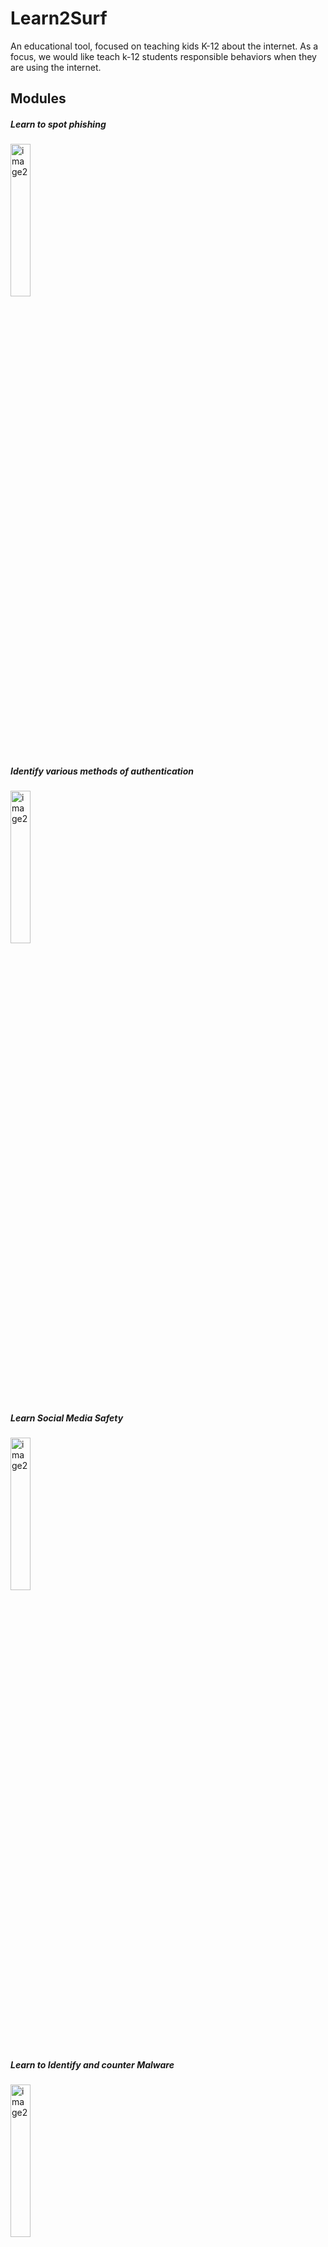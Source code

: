 
# Learn2Surf
An educational tool, focused on teaching kids K-12 about the internet. As a focus, we would like teach k-12 students responsible behaviors  when they are using the internet. 

## Modules 

##### Learn to spot phishing
[<img alt="image2" width="25%" src="images/image2.png" />](https://www.google.com/)
##### Identify various methods of authentication
[<img alt="image2" width="25%" src="images/image2.png" />](https://www.google.com/)
##### Learn Social Media Safety
[<img alt="image2" width="25%" src="images/image2.png" />](https://www.google.com/)
##### Learn to Identify and counter Malware
[<img alt="image2" width="25%" src="images/image2.png" />](https://www.google.com/)

## Table of Contents

* [Executive Summary](#executive-summary)
* [Project Timeline](#project-timeline)
* [Risk Analysis](#risk-analysis)
* [Project Methodology](#project-methodology)
* [Resources Needed](#resources-needed)
* [Project Management Organization](#project-management-organization)

## Executive Summary
Cybersecurity is crucial to the field of information technology. It applies to every aspect of computing especially when it comes to the internet. Due to how susceptible kids are to threats on the internet, making students aware of these threats and how they can protect themselves online is the goal of this project. Learn2Surf aims to teach kids about phishing, social media safety, malware, two factor authentication, and password safety. Internet safety and etiquette, are an important part of cybersecurity. By teaching children how to be safe online, we can decrease the number of malicious events that transpire and make the internet a safer place to surf.

### Goals & Objectives
* Teach Kids about internet safety
* Inform Students about the following topics
    * [Phishing](#phishing)
    * [Malware](#malware)
    * [Authentication](#authentication)
    * [Social Media Safety](#social-media-safety)
        
## Project Timeline
This project will consist of two major sprints and two small sprints. The project will kick off with a small 2 week sprint for researching styles of course structure to ensure the best learning experience and engagement from students in the middle school grade range (6-8). We will use this information to develop a structure that we will use to inform our development of our course topics. This is estimated to take one to two weeks. Four major topics will be covered, with 2 topics being covered per 5 week sprint. 

|Task Name  | Time Slot | Estimated Time to Complete | Estimated Delivery Date |
|-------------------|---------|---------------------------|---------------------------|
|Research and Framework Development| Weeks 4 - 6 | 2 Weeks | September 29th, 2021 |
|Github Page Skeleton Development| Weeks 4 - 6 | 5 Weeks | September 29th, 2021 |
|Password Safety Course Development| Weeks 6 - 11 | 5 Weeks | November 3th, 2021 |
|Social Media Safety Course Development| Weeks 6 - 11 | 5 Weeks | November 3th, 2021 |
|Github Page Updates| Weeks 6 - 11 | 5 Weeks | November 3th, 2021 |
|Phishing Safety Course Development| Weeks 11 - 16 | 5 Weeks | November 24th, 2021 |
|Malware Course Development| Weeks 11 - 16 | 5 Weeks | November 24th, 2021 |
|Github Page Updates| Weeks 11 - 16 | 5 Weeks | November 24th, 2021 |
|Project Review and Deployment| Weeks 16 - 18 | 1 - 2 Weeks | December 17th, 2021|

## Risk Analysis
|Risk name  | Impact     | Likelihood | Description | Action Plan |
|-----------|------------|------------|-------------| -------------|
|Unfamiliar with teaching (90) | 10 | 9 | Our group has not been to school for teaching. We do not have experience with creating a curriculum or teaching a class.  | Mitigate |
|Project Scope (56) | 8 | 7 | We are ambitious with what we would like to accomplish this semester. We have five modules we would like to implement but no idea how long it will take to create each one.   | Monitor |
|Communication with Stakeholders (40) | 8 | 5 | We will not have direct contact with the stakeholders of our project. This may make it difficult to make sure we are on track with what would be expected in a classroom.   | Accept |
|Technology Knowledge (36) | 6 | 6 | Most of the group has not worked on Github before. We have to learn how to use Pages, Wikis, the markdown language and more in order to complete our project. If we choose to use outside resources there may be a learning curve there.  | Mitigate |
|Teammate Availability (30) | 6 | 5 | Our team works very different schedules. We also have to attend classes meaning that meeting up outside of class time can be difficult.  | Accept |


## Project Methodology 

We understand that our project, Learn2Surf, is neither the first or last in a long line of instructional modules. To ensure we create a product that has meaning amongst the we will focus on a few specific guidelines:
1. **Focused age group.** We want the target audience to be American middle school aged children, specifically 10 to 14 years of age. We predict this age group would be the earliest to not only retain the information presented, but also apply and understand the “why” of the lessons learned.
2. **Learn from the past.** Others have created lessons on this subject; our goal is to take the successes and failures of the past instructions and apply them to our lessons. Additionally, the reason for the creation of our lessons is due to the rapid changes that occur in technology compared to many other subjects. Lessons must be re-evaluated more frequently to keep pace with cultural changes.
3. **Modularity.** We know that not all instructors will want or have time to use every part of the content we create.
4. **Interest.** Credit to Angela Garber, the phrase “Death by PowerPoint” continues to be relevant years later. Instead of lectures that would quickly be tuned out we would focus on creating activities for each module. Our ideal lessons would give students something to work with, experiment with, make mistakes, and ultimately learn from. The instructor’s role would be to set the stage and guide as needed rather than required to explain everything.

To help us better measure effectiveness of the modules, we plan to follow the framework as outlined by
[Montclair State University](https://www.montclair.edu/information-technology/teaching-essentials/learning-objectives)

Our plan for the project is to begin with research into different teaching methods, the goal of this is to find a method that students in the 6 to 8 grade level will find engaging and allow them to absorb the material.

We plan to search through different teaching styles and learning experiences that will best fit the needs of the project. From this research our intent is to create a basic framework for our course that will be adaptable to each of the different course modules. Our intent is to develop Github pages to host our modules so they are easily accessible and can be changed to fit the teachers needs.

We will begin our first large sprint with the intention of splitting into two teams for the duration of the 5 week sprint. The goal with the start of each sprint will be to research each topic to ensure that all important details for each course are included, flushed out and taught in an easy to digestible way. After the research of the course topic has been completed we will move on to using the framework that was developed in week one to begin creating our curriculum for the course. Once the curriculum is finished we will develop a detailed plan with lesson plans that teachers will be able to follow along to teach students. For each step in this process of creating the total topic we will contact our project stakeholders and Dr Hale to gain feedback to ensure the content is valuable. After the content is approved the Github pages site will be updated with each course's relevant material.

The final two weeks of our project we plan to run back through the modules and correct any mistakes, then coordinate with Dr. Hale and our Stakeholders to ensure that the content is sound and ready to be released.

We have already roughly identified the description of the course from there we have five course goals to focus on in order of priority.
1. Authentication
2. Social media safety
3. Phishing
4. Malware

From here we have further identified some possible learning objectives and associated activities that will follow each of the four guidelines. Each of them will be refined further during the research and template development point in our project timeline.

### Authentication
1. **Identify and describe various methods of authentication**
* Learning Objective
  * Students are able to describe the types of authentication methods that are most commonly used.
  * Students are able to implement the correct level of protection for various types of accounts and devices.
  * Students are able to differentiate the positives and negatives of using single-factor authentication vs a multi-factor authentication method.
* Assignment
  * (WIP) Describe a few types of multi-factor authentication and some of the systems that currently use them. Encourage students to give examples they have encountered themselves.
  * (TBA) Apply level exercise
  * (TBA) Analyze level exercise
    
2. **Teach students how to create a strong and memorable password.**
* Learning Objective
  * Students are able to construct a strong password.
* Assignment
  * Students will make a fake password. This password will pass the "How strong is my password" checker with at least 100 year time to break.
* Learning Objective
    * Students are able to memorize their passwords for different websites.
* Assignment
  * Students can log in to a new account after 1 day, 1 week, and 1 month of creating the password.
3. **Teach students ways to keep their passwords secure**
* Learning Objective
  * Students will be able to recognize a social engineering attempt to gain password information.
* Assignments  
  * In a role-play scenario the student is talking with a friend. The student will identify whether the friend is trying to gain their password or not.
  * A student will be given different Facebook posts. The student will be able to correctly identify if it is a social engineering password post.
* Learning Objectives
  * Students will be able to explain why recording passwords reduces their effectiveness, why password reuse can create problems, and why password sharing can be dangerous.
* Assignment
  * In an exercise, demonstrate how quickly an acquaintance is able to access and cause problems with easily found/shared/reused passwords. 

### Social Media Safety
1. **To Teach students what information to avoid sharing online**
* Learning Objective
    * Students will be able to judge what information is acceptable to post online.
* Assignment
    * TBA

2. **To Teach students learn what Cyberstalking is**
* Learning Objectives
    * Students will be able to correctly distiguish Cyberstalking
    * Students will be able to correctly report instances of Cyberstalking
* Assignments
    * TBA

3. **To Teach students learn what Cyberbullying is**
* Learning Objective
    * Students will be able correctly distiguish Cyberbullying
    * Students will be able to execute the steps to report Cyberbullying
* Assignments
    * TBA

4. **To Teach students about Privacy options on Social Media**
* Learning Objective
    * Students will be able to impliment settings that will increase privacy.
* Assignment
    * Students will be tasked with navigating a social media app to enable privacy settings on their account or a fake one.


### Phishing
1. **Increase awareness as to what phishing is.**
* Learning Objective
    * Students are able to consistenty differentiate between legitimate communications and phishing attempts
* Assignment
    * Students will be given a set of communications. These could be emails, texts, or other various communications. Given these communications, students will be tasked with differentiating between a legitimate communication and a phishing attempt.
* Assessment
    * Students are able to correctly determine x/y attempts. Exact numbers TBA.
2. **Instruct students as to how they should handle phishing attempts**
* Learning Objective
    * Students are able to execute the steps nessesary to report and delete phishing attempts
* Assignment
    * TBA
* Assessment
    * TBA

### Malware
1. **Identfy different types of malware.**
* Learning Objective
    * Students are able to differentiate between the different types of malware.
* Assignment
    * To test the students level of understanding, students will be given a matching worksheet where's the match the description with the type of malware.
2. **Develop methods to avoid becoming a victim of malware.**
* Learning Objective
    * Students are able to identify malware and are able to combat them.
* Assignment
    * TBA

## Resources Needed 

|Resource  | Dr. Hale needed? | Investigating Team member | Description |
|-------------------|---------|---------------------------|-------------|
|Malware matching worksheet | NO | Daniel |A worksheet in which students can test their knowledge on the different types of malware.|
|Phishing email | NO | Octavio |A fake phishing email used to teach students what to look for.|
|Phishing tools | NO | Octavio |Teaching tools on phishing that we can use as a reference. |
|Online safety and Privacy Page | NO | Daniel |Page on online safety and privacy that we can use as a reference.|
|Youtube video on MF authentication | NO | Daniel |Youtube video explaining MF authentication.  |
|Password strength testing website | NO | Octvio |A website that test the strength of a password.
|Intructor provided examples | NO | Daniel |Examples provided by the instructor in the form of a website.|
|Professional instruction and direction | YES | Octavio |Dr.Hale and the instructors connected to him, help us test our curriculum and give us advice on how to improve it.|


[Link](./template/templateEx.md)
